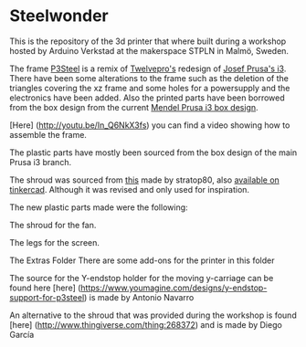 Steelwonder
===========

This is the repository of the 3d printer that where built during a workshop hosted by Arduino Verkstad at the makerspace STPLN in Malmö, Sweden.

The frame [P3Steel](reprap.org/wiki/P3Steel) is a remix of [Twelvepro's](http://www.thingiverse.com/thing:39889/) redesign of [Josef Prusa's i3](https://github.com/josefprusa/Prusa3-vanilla). There have been some alterations to the frame such as the deletion of the triangles covering the xz frame and some holes for a powersupply and the electronics have been added. Also the printed parts have been borrowed from the box design from the current [Mendel Prusa i3 box design](https://github.com/josefprusa/Prusa3/tree/master/box_frame).

[Here] (http://youtu.be/In_Q6NkX3fs) you can find a video showing how to assemble the frame.

The plastic parts have mostly been sourced from the box design of the main Prusa i3 branch.

The shroud was sourced from [this](http://www.thingiverse.com/thing:165606) made by stratop80, also [available on tinkercad](https://tinkercad.com/things/1gkTvnWGP8F). Although it was revised and only used for inspiration.

The new plastic parts made were the following:

The shroud for the fan.

The legs for the screen.

The Extras Folder
There are some add-ons for the printer in this folder

The source for the Y-endstop holder for the moving y-carriage can be found here [here] (https://www.youmagine.com/designs/y-endstop-support-for-p3steel) is made by Antonio Navarro

An alternative to the shroud that was provided during the workshop is found [here] (http://www.thingiverse.com/thing:268372) and is made by Diego García
